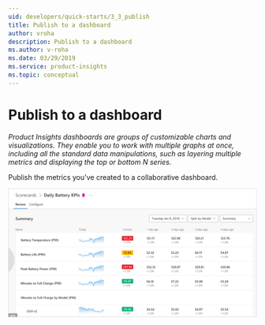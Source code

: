 ```yaml
---
uid: developers/quick-starts/3_3_publish
title: Publish to a dashboard
author: vroha
description: Publish to a dashboard
ms.author: v-roha
ms.date: 03/29/2019
ms.service: product-insights
ms.topic: conceptual
---
```

# Publish to a dashboard

_Product Insights dashboards are groups of customizable charts and visualizations. They enable you to work with multiple graphs at once, including all the standard data manipulations, such as layering multiple metrics and displaying the top or bottom N series._

Publish the metrics you've created to a collaborative dashboard.

![Dashboard](dashboard.png)
